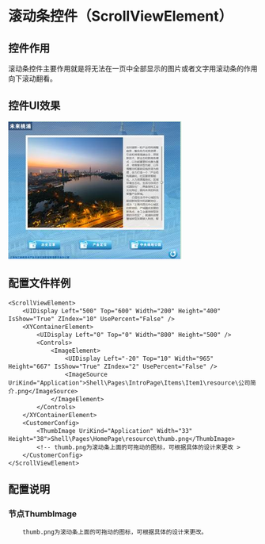 # 滚动条控件（ScrollViewElement）

## 控件作用

滚动条控件主要作用就是将无法在一页中全部显示的图片或者文字用滚动条的作用向下滚动翻看。

## 控件UI效果

![Placeholder](../images/ScrollViewerElement.png)

## 配置文件样例

```
<ScrollViewElement>
    <UIDisplay Left="500" Top="600" Width="200" Height="400" IsShow="True" ZIndex="10" UsePercent="False" />
    <XYContainerElement>
        <UIDisplay Left="0" Top="0" Width="800" Height="500" />
        <Controls>
            <ImageElement>
                <UIDisplay Left="-20" Top="10" Width="965" Height="667" IsShow="True" ZIndex="2" UsePercent="False" />
                <ImageSource UriKind="Application">Shell\Pages\IntroPage\Items\Item1\resource\公司简介.png</ImageSource>
            </ImageElement>
        </Controls>
    </XYContainerElement>
    <CustomerConfig>
        <ThumbImage UriKind="Application" Width="33" Height="38">Shell\Pages\HomePage\resource\thumb.png</ThumbImage>
        <!-- thumb.png为滚动条上面的可拖动的图标，可根据具体的设计来更改 >
    </CustomerConfig>
</ScrollViewElement>

```
## 配置说明

### 节点ThumbImage

        thumb.png为滚动条上面的可拖动的图标，可根据具体的设计来更改。

